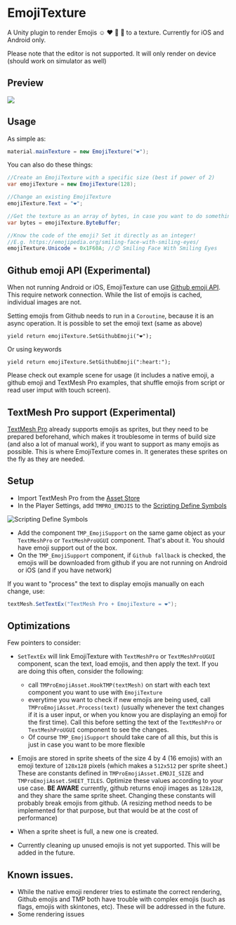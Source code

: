 # EmojiTexture
A Unity plugin to render Emojis ☺ ❤ 🍆 🍑 to a texture. Currently for iOS and Android only.

Please note that the editor is not supported. It will only render on device (should work on simulator as well)

## Preview
<img src="https://raw.github.com/iBicha/EmojiTexture/master/preview.gif">


## Usage
As simple as:
```csharp
material.mainTexture = new EmojiTexture("❤");
```
You can also do these things:
```csharp
//Create an EmojiTexture with a specific size (best if power of 2)
var emojiTexture = new EmojiTexture(128);

//Change an existing EmojiTexture
emojiTexture.Text = "❤"; 

//Get the texture as an array of bytes, in case you want to do something with it
var bytes = emojiTexture.ByteBuffer;

//Know the code of the emoji? Set it directly as an integer!
//E.g. https://emojipedia.org/smiling-face-with-smiling-eyes/
emojiTexture.Unicode = 0x1F60A; //😊 Smiling Face With Smiling Eyes

```
## Github emoji API (Experimental)
When not running Android or iOS, EmojiTexture can use [Github emoji API](https://developer.github.com/v3/emojis/).
This require network connection. While the list of emojis is cached, individual images are not.

Setting emojis from Github needs to run in a `Coroutine`, because it is an async operation.
It is possible to set the emoji text (same as above)
```
yield return emojiTexture.SetGithubEmoji("❤");
```
Or using keywords
```
yield return emojiTexture.SetGithubEmoji(":heart:");
```

Please check out example scene for usage (it includes a native emoji, a github emoji and TextMesh Pro examples, that shuffle emojis from script or read user imput with touch screen).


## TextMesh Pro support (Experimental)
[TextMesh Pro](https://assetstore.unity.com/packages/essentials/beta-projects/textmesh-pro-84126) already supports emojis as sprites, but they need to be prepared beforehand, which makes it troublesome in terms of build size (and also a lot of manual work), if you want to support as many emojis as possible. This is where EmojiTexture comes in. It generates these sprites on the fly as they are needed.

## Setup
- Import TextMesh Pro from the [Asset Store](https://assetstore.unity.com/packages/essentials/beta-projects/textmesh-pro-84126)
- In the Player Settings, add `TMPRO_EMOJIS` to the [Scripting Define Symbols](https://docs.unity3d.com/Manual/PlatformDependentCompilation.html)

![Scripting Define Symbols](https://docs.unity3d.com/uploads/Main/ScriptDefines.png)
- Add the component `TMP_EmojiSupport` on the same game object as your `TextMeshPro` or `TextMeshProUGUI` component.
That's about it. You should have emoji support out of the box.
- On the `TMP_EmojiSupport` component, if `Github fallback` is checked, the emojis will be downloaded from github if you are not running on Android or iOS (and if you have network)

If you want to "process" the text to display emojis manually on each change, use:
```csharp
textMesh.SetTextEx("TextMesh Pro + EmojiTexture = ❤");
```

## Optimizations
Few pointers to consider:

- `SetTextEx` will link EmojiTexture with `TextMeshPro` or `TextMeshProUGUI` component, scan the text, load emojis, and then apply the text. If you are doing this often, consider the following:
  - call `TMProEmojiAsset.HookTMP(textMesh)` on start with each text component you want to use with `EmojiTexture`
  - everytime you want to check if new emojis are being used, call `TMProEmojiAsset.Process(text)` (usually whenever the text changes if it is a user input, or when you know you are displaying an emoji for the first time). Call this before setting the text of the `TextMeshPro` or `TextMeshProUGUI` component to see the changes.
  - Of course `TMP_EmojiSupport` should take care of all this, but this is just in case you want to be more flexible
  
- Emojis are stored in sprite sheets of the size 4 by 4 (16 emojis) with an emoji texture of `128x128` pixels (which makes a `512x512` per sprite sheet.) These are constants defined in `TMProEmojiAsset.EMOJI_SIZE` and `TMProEmojiAsset.SHEET_TILES`. Optimize these values according to your use case. **BE AWARE** currently, github returns enoji images as `128x128`, and they share the same sprite sheet. Changing these constants will probably break emojis from github. (A resizing method needs to be implemented for that purpose, but that would be at the cost of performance)

- When a sprite sheet is full, a new one is created.
- Currently cleaning up unused emojis is not yet supported. This will be added in the future.

## Known issues.
- While the native emoji renderer tries to estimate the correct rendering, Github emojis and TMP both have trouble with complex emojis (such as flags, emojis with skintones, etc). These will be addressed in the future.
- Some rendering issues

